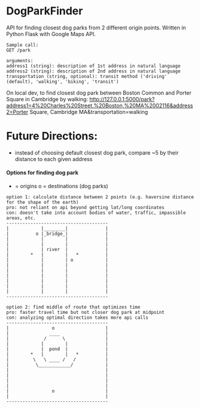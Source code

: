 # DogParkFinder
API for finding closest dog parks from 2 different origin points.
Written in Python Flask with Google Maps API.
```
Sample call: 
GET /park

arguments:
address1 (string): description of 1st address in natural language
address2 (string): description of 2nd address in natural language
transportation (string, optional): transit method ('driving' (default), 'walking', 'biking', 'transit')
```
On local dev, to find closest dog park between Boston Common and Porter Square in Cambridge by walking:
http://127.0.0.1:5000/park?address1=4%20Charles%20Street.%20Boston,%20MA%2002116&address2=Porter Square, Cambridge MA&transportation=walking

# Future Directions:
- instead of choosing default closest dog park, compare ~5 by their distance to each given address

#### Options for finding dog park
* = origins
o = destinations (dog parks)
```
option 1: calculate distance between 2 points (e.g. haversine distance for the shape of the earth)
pro: not reliant on api beyond getting lat/long coordinates
con: doesn't take into account bodies of water, traffic, impassible areas, etc.
--------------------------------------
|            |________|              |
|          o |_bridge_|              |
|            |        |              |
|            |        |              |
|            | river  |              |
|        *   |        |   *          |
|            |        | o            |
|            |        |              |
|            |        |              |
|            |        |              |
|            |        |              |
|            |        |              |
|            |        |              |
--------------------------------------

option 2: find middle of route that optimizes time 
pro: faster travel time but not closer dog park at midpoint
con: analyzing optimal direction takes more api calls
--------------------------------------
|                o                   |
|               ____                 |
|             /      \               |
|            |        |              |
|            |  pond  |              |
|        *   |        |   *          |
|         \   \ ____ /   /           |
|          \____________/            |
|                                    |
|                                    |
|                                    |
|                                    |
|                o                   |
|                                    |
--------------------------------------
```